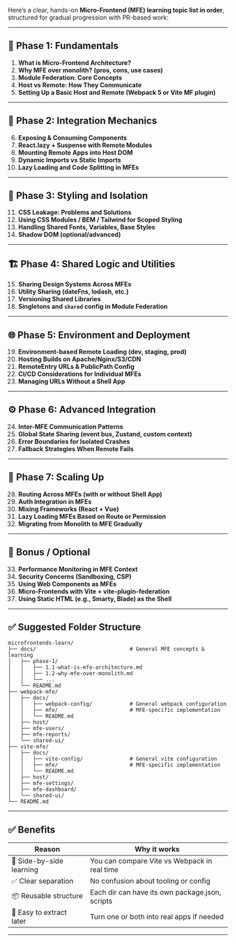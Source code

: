 Here’s a clear, hands-on **Micro-Frontend (MFE) learning topic list in order**, structured for gradual progression with PR-based work:

---

## 🧱 Phase 1: Fundamentals

1. **What is Micro-Frontend Architecture?**
2. **Why MFE over monolith? (pros, cons, use cases)**
3. **Module Federation: Core Concepts**
4. **Host vs Remote: How They Communicate**
5. **Setting Up a Basic Host and Remote (Webpack 5 or Vite MF plugin)**

---

## 🔧 Phase 2: Integration Mechanics

6. **Exposing & Consuming Components**
7. **React.lazy + Suspense with Remote Modules**
8. **Mounting Remote Apps into Host DOM**
9. **Dynamic Imports vs Static Imports**
10. **Lazy Loading and Code Splitting in MFEs**

---

## 🎨 Phase 3: Styling and Isolation

11. **CSS Leakage: Problems and Solutions**
12. **Using CSS Modules / BEM / Tailwind for Scoped Styling**
13. **Handling Shared Fonts, Variables, Base Styles**
14. **Shadow DOM (optional/advanced)**

---

## 🏗️ Phase 4: Shared Logic and Utilities

15. **Sharing Design Systems Across MFEs**
16. **Utility Sharing (dateFns, lodash, etc.)**
17. **Versioning Shared Libraries**
18. **Singletons and `shared` config in Module Federation**

---

## 🌐 Phase 5: Environment and Deployment

19. **Environment-based Remote Loading (dev, staging, prod)**
20. **Hosting Builds on Apache/Nginx/S3/CDN**
21. **RemoteEntry URLs & PublicPath Config**
22. **CI/CD Considerations for Individual MFEs**
23. **Managing URLs Without a Shell App**

---

## ⚙️ Phase 6: Advanced Integration

24. **Inter-MFE Communication Patterns**
25. **Global State Sharing (event bus, Zustand, custom context)**
26. **Error Boundaries for Isolated Crashes**
27. **Fallback Strategies When Remote Fails**

---

## 🚀 Phase 7: Scaling Up

28. **Routing Across MFEs (with or without Shell App)**
29. **Auth Integration in MFEs**
30. **Mixing Frameworks (React + Vue)**
31. **Lazy Loading MFEs Based on Route or Permission**
32. **Migrating from Monolith to MFE Gradually**

---

## 🧪 Bonus / Optional

33. **Performance Monitoring in MFE Context**
34. **Security Concerns (Sandboxing, CSP)**
35. **Using Web Components as MFEs**
36. **Micro-Frontends with Vite + vite-plugin-federation**
37. **Using Static HTML (e.g., Smarty, Blade) as the Shell**

---

## ✅ Suggested Folder Structure

```
microfrontends-learn/
├── docs/                              # General MFE concepts & learning
│   ├── phase-1/
│   │   ├── 1.1-what-is-mfe-architecture.md
│   │   ├── 1.2-why-mfe-over-monolith.md
│   │   └── ...
│   └── README.md
├── webpack-mfe/
│   ├── docs/
│   │   ├── webpack-config/            # General webpack configuration
│   │   ├── mfe/                       # MFE-specific implementation
│   │   └── README.md
│   ├── host/
│   ├── mfe-users/
│   ├── mfe-reports/
│   └── shared-ui/
├── vite-mfe/
│   ├── docs/
│   │   ├── vite-config/               # General vite configuration
│   │   ├── mfe/                       # MFE-specific implementation
│   │   └── README.md
│   ├── host/
│   ├── mfe-settings/
│   ├── mfe-dashboard/
│   └── shared-ui/
└── README.md
```

---

## ✅ Benefits

| Reason                   | Why it works                                    |
| ------------------------ | ----------------------------------------------- |
| 🔁 Side-by-side learning | You can compare Vite vs Webpack in real time    |
| ✅ Clear separation      | No confusion about tooling or config            |
| 📦 Reusable structure    | Each dir can have its own package.json, scripts |
| 🚀 Easy to extract later | Turn one or both into real apps if needed       |

---
